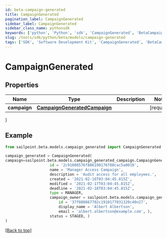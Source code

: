 ```yaml
---
id: beta-campaign-generated
title: CampaignGenerated
pagination_label: CampaignGenerated
sidebar_label: CampaignGenerated
sidebar_class_name: pythonsdk
keywords: ['python', 'Python', 'sdk', 'CampaignGenerated', 'BetaCampaignGenerated'] 
slug: /tools/sdk/python/beta/models/campaign-generated
tags: ['SDK', 'Software Development Kit', 'CampaignGenerated', 'BetaCampaignGenerated']
---
```


# CampaignGenerated


## Properties

Name | Type | Description | Notes
------------ | ------------- | ------------- | -------------
**campaign** | [**CampaignGeneratedCampaign**](campaign-generated-campaign) |  | [required]
}

## Example

```python
from sailpoint.beta.models.campaign_generated import CampaignGenerated

campaign_generated = CampaignGenerated(
campaign=sailpoint.beta.models.campaign_generated_campaign.CampaignGenerated_campaign(
                    id = '2c91808576f886190176f88cac5a0010', 
                    name = 'Manager Access Campaign', 
                    description = 'Audit access for all employees.', 
                    created = '2021-02-16T03:04:45.815Z', 
                    modified = '2021-02-17T03:04:45.815Z', 
                    deadline = '2021-02-18T03:04:45.815Z', 
                    type = MANAGER, 
                    campaign_owner = sailpoint.beta.models.campaign_generated_campaign_campaign_owner.CampaignGenerated_campaign_campaignOwner(
                        id = '37f080867702c1910177031320c40n27', 
                        display_name = 'Albert Albertson', 
                        email = 'albert.albertson@example.com', ), 
                    status = STAGED, )
)

```
[[Back to top]](#) 

